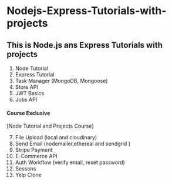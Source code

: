 # Nodejs-Express-Tutorials-with-projects
## This is Node.js ans Express Tutorials with projects


1. Node Tutorial
2. Express Tutorial
3. Task Manager (MongoDB, Mongoose)
4. Store API
5. JWT Basics
6. Jobs API

#### Course Exclusive

[Node Tutorial and Projects Course]

7. File Upload (local and cloudinary)
8. Send Email (nodemailer,ethereal and sendgrid )
9. Stripe Payment
10. E-Commerce API
11. Auth Workflow (verify email, reset password)
12. Sessons
13. Yelp Clone
